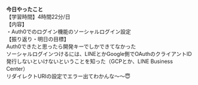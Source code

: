 **今日やったこと**<br>
【学習時間】4時間22分/日<br>
【内容】<br>
・Auth0でのログイン機能のソーシャルログイン設定<br>
【振り返り・明日の目標】<br>
Auth0できたと思ったら開発キーでしかできてなかった<br>
ソーシャルログインつけるには、LINEとかGoogle側でOAuthのクライアントID発行しないといけないということを知った（GCPとか、LINE Business Center）<br>
リダイレクトURIの設定でエラー出てわかんな〜〜😇
